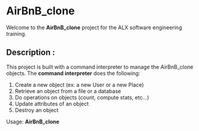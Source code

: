 # AirBnB_clone
Welcome to the **AirBnB_clone** project for the ALX software engineering training.

## Description :
This project is built with a command interpreter to manage the AirBnB_clone objects.
The **command interpreter** does the following:
1. Create a new object (ex: a new User or a new Place)
2. Retrieve an object from a file or a database
3. Do operations on objects (count, compute stats, etc…)
4. Update attributes of an object
5. Destroy an object


Usage: **AirBnB_clone**
